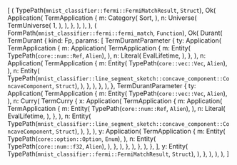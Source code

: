 [
    (
        TypePath(`mnist_classifier::fermi::FermiMatchResult`, `Struct`),
        Ok(
            Application(
                TermApplication {
                    m: Category(
                        Sort,
                    ),
                    n: Universe(
                        TermUniverse(
                            1,
                        ),
                    ),
                },
            ),
        ),
    ),
    (
        FormPath(`mnist_classifier::fermi::fermi_match`, `Function`),
        Ok(
            Durant(
                TermDurant {
                    kind: Fp,
                    params: [
                        TermDurantParameter {
                            ty: Application(
                                TermApplication {
                                    m: Application(
                                        TermApplication {
                                            m: Entity(
                                                TypePath(`core::num::Ref`, `Alien`),
                                            ),
                                            n: Literal(
                                                EvalLifetime,
                                            ),
                                        },
                                    ),
                                    n: Application(
                                        TermApplication {
                                            m: Entity(
                                                TypePath(`core::vec::Vec`, `Alien`),
                                            ),
                                            n: Entity(
                                                TypePath(`mnist_classifier::line_segment_sketch::concave_component::ConcaveComponent`, `Struct`),
                                            ),
                                        },
                                    ),
                                },
                            ),
                        },
                        TermDurantParameter {
                            ty: Application(
                                TermApplication {
                                    m: Entity(
                                        TypePath(`core::vec::Vec`, `Alien`),
                                    ),
                                    n: Curry(
                                        TermCurry {
                                            x: Application(
                                                TermApplication {
                                                    m: Application(
                                                        TermApplication {
                                                            m: Entity(
                                                                TypePath(`core::num::Ref`, `Alien`),
                                                            ),
                                                            n: Literal(
                                                                EvalLifetime,
                                                            ),
                                                        },
                                                    ),
                                                    n: Entity(
                                                        TypePath(`mnist_classifier::line_segment_sketch::concave_component::ConcaveComponent`, `Struct`),
                                                    ),
                                                },
                                            ),
                                            y: Application(
                                                TermApplication {
                                                    m: Entity(
                                                        TypePath(`core::option::Option`, `Enum`),
                                                    ),
                                                    n: Entity(
                                                        TypePath(`core::num::f32`, `Alien`),
                                                    ),
                                                },
                                            ),
                                        },
                                    ),
                                },
                            ),
                        },
                    ],
                    y: Entity(
                        TypePath(`mnist_classifier::fermi::FermiMatchResult`, `Struct`),
                    ),
                },
            ),
        ),
    ),
]